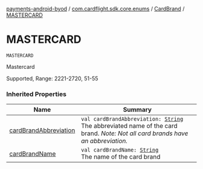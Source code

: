 [payments-android-byod](../../index.md) / [com.cardflight.sdk.core.enums](../index.md) / [CardBrand](index.md) / [MASTERCARD](./-m-a-s-t-e-r-c-a-r-d.md)

# MASTERCARD

`MASTERCARD`

Mastercard

Supported, Range: 2221-2720, 51-55

### Inherited Properties

| Name | Summary |
|---|---|
| [cardBrandAbbreviation](card-brand-abbreviation.md) | `val cardBrandAbbreviation: `[`String`](https://kotlinlang.org/api/latest/jvm/stdlib/kotlin/-string/index.html)<br>The abbreviated name of the card brand. *Note: Not all card brands have an abbreviation.* |
| [cardBrandName](card-brand-name.md) | `val cardBrandName: `[`String`](https://kotlinlang.org/api/latest/jvm/stdlib/kotlin/-string/index.html)<br>The name of the card brand |
